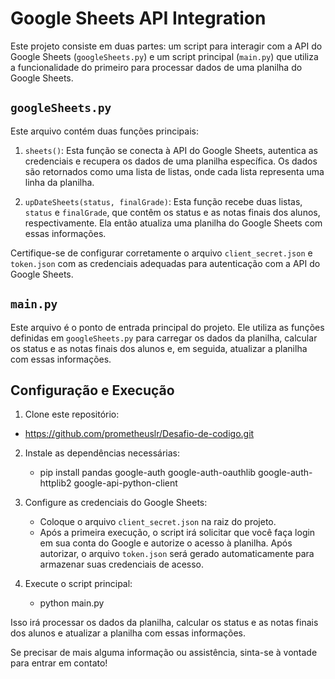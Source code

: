 # Google Sheets API Integration

Este projeto consiste em duas partes: um script para interagir com a API do Google Sheets (`googleSheets.py`) e um script principal (`main.py`) que utiliza a funcionalidade do primeiro para processar dados de uma planilha do Google Sheets.

## `googleSheets.py`

Este arquivo contém duas funções principais:

1. `sheets()`: Esta função se conecta à API do Google Sheets, autentica as credenciais e recupera os dados de uma planilha específica. Os dados são retornados como uma lista de listas, onde cada lista representa uma linha da planilha.

2. `upDateSheets(status, finalGrade)`: Esta função recebe duas listas, `status` e `finalGrade`, que contêm os status e as notas finais dos alunos, respectivamente. Ela então atualiza uma planilha do Google Sheets com essas informações.

Certifique-se de configurar corretamente o arquivo `client_secret.json` e `token.json` com as credenciais adequadas para autenticação com a API do Google Sheets.

## `main.py`

Este arquivo é o ponto de entrada principal do projeto. Ele utiliza as funções definidas em `googleSheets.py` para carregar os dados da planilha, calcular os status e as notas finais dos alunos e, em seguida, atualizar a planilha com essas informações.

## Configuração e Execução

1. Clone este repositório:
  - https://github.com/prometheuslr/Desafio-de-codigo.git


2. Instale as dependências necessárias:
   - pip install pandas google-auth google-auth-oauthlib google-auth-httplib2 google-api-python-client

3. Configure as credenciais do Google Sheets:

   - Coloque o arquivo `client_secret.json` na raiz do projeto.
   - Após a primeira execução, o script irá solicitar que você faça login em sua conta do Google e autorize o acesso à planilha. Após autorizar, o arquivo `token.json` será gerado automaticamente para armazenar suas credenciais de acesso.

4. Execute o script principal:
   - python main.py

Isso irá processar os dados da planilha, calcular os status e as notas finais dos alunos e atualizar a planilha com essas informações.

Se precisar de mais alguma informação ou assistência, sinta-se à vontade para entrar em contato!